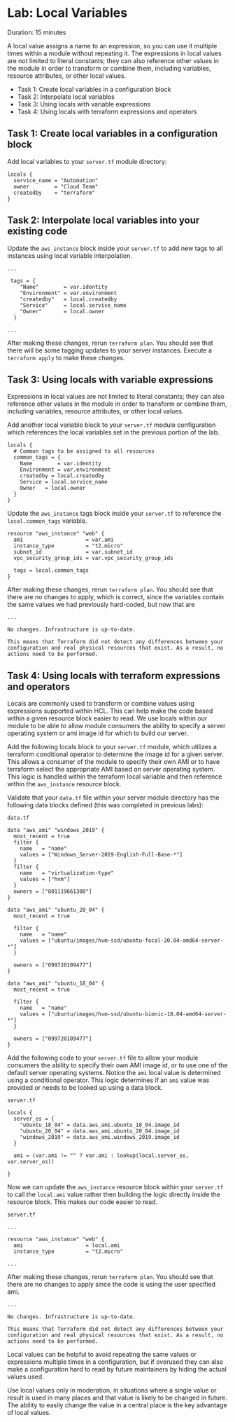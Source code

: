 # Lab: Local Variables

Duration: 15 minutes

A local value assigns a name to an expression, so you can use it multiple times within a module without repeating it. The expressions in local values are not limited to literal constants; they can also reference other values in the module in order to transform or combine them, including variables, resource attributes, or other local values.

- Task 1: Create local variables in a configuration block
- Task 2: Interpolate local variables
- Task 3: Using locals with variable expressions
- Task 4: Using locals with terraform expressions and operators

## Task 1: Create local variables in a configuration block

Add local variables to your `server.tf` module directory:

```hcl
locals {
  service_name = "Automation"
  owner        = "Cloud Team"
  createdby    = "terraform"
}
```

## Task 2: Interpolate local variables into your existing code

Update the `aws_instance` block inside your `server.tf` to add new tags to all instances using local variable interpolation.

```hcl
...

 tags = {
    "Name"        = var.identity
    "Environment" = var.environment
    "createdby"   = local.createdby
    "Service"     = local.service_name
    "Owner"       = local.owner
  }

...
```

After making these changes, rerun `terraform plan`. You should see that there will be some tagging updates to your server instances. Execute a `terraform apply` to make these changes.

## Task 3: Using locals with variable expressions

Expressions in local values are not limited to literal constants; they can also reference other values in the module in order to transform or combine them, including variables, resource attributes, or other local values.

Add another local variable block to your `server.tf` module configuration which references the local variables set in the previous portion of the lab.

```hcl
locals {
  # Common tags to be assigned to all resources
  common_tags = {
    Name        = var.identity
    Environment = var.environment
    createdby = local.createdby
    Service = local.service_name
    Owner   = local.owner
  }
}
```

Update the `aws_instance` tags block inside your `server.tf` to reference the `local.common_tags` variable.

```hcl
resource "aws_instance" "web" {
  ami                    = var.ami
  instance_type          = "t2.micro"
  subnet_id              = var.subnet_id
  vpc_security_group_ids = var.vpc_security_group_ids

  tags = local.common_tags
}
```

After making these changes, rerun `terraform plan`. You should see that there are no changes to apply, which is correct, since the variables contain the same values we had previously hard-coded, but now that are

```text
...

No changes. Infrastructure is up-to-date.

This means that Terraform did not detect any differences between your
configuration and real physical resources that exist. As a result, no
actions need to be performed.
```

## Task 4: Using locals with terraform expressions and operators

Locals are commonly used to transform or combine values using expressions supported within HCL. This can help make the code based within a given resource block easier to read. We use locals within our module to be able to allow module consumers the ability to specify a server operating system or ami image id for which to build our server.

Add the following locals block to your `server.tf` module, which utilizes a terraform conditional operator to determine the image id for a given server. This allows a consumer of the module to specify their own AMI or to have terraform select the appropriate AMI based on server operating system. This logic is handled within the terraform local variable and then reference within the `aws_instance` resource block.

Validate that your `data.tf` file within your server module directory has the following data blocks defined (this was completed in previous labs):

`data.tf`

```hcl
data "aws_ami" "windows_2019" {
  most_recent = true
  filter {
    name   = "name"
    values = ["Windows_Server-2019-English-Full-Base-*"]
  }
  filter {
    name   = "virtualization-type"
    values = ["hvm"]
  }
  owners = ["801119661308"]
}

data "aws_ami" "ubuntu_20_04" {
  most_recent = true

  filter {
    name   = "name"
    values = ["ubuntu/images/hvm-ssd/ubuntu-focal-20.04-amd64-server-*"]
  }

  owners = ["099720109477"]
}

data "aws_ami" "ubuntu_18_04" {
  most_recent = true

  filter {
    name   = "name"
    values = ["ubuntu/images/hvm-ssd/ubuntu-bionic-18.04-amd64-server-*"]
  }

  owners = ["099720109477"]
}
```

Add the following code to your `server.tf` file to allow your module consumers the ability to specify their own AMI image id, or to use one of the default server operating systems. Notice the `ami` local value is determined using a conditional operator. This logic determines if an `ami` value was provided or needs to be looked up using a data block.

`server.tf`

```hcl
locals {
  server_os = {
    "ubuntu_18_04" = data.aws_ami.ubuntu_18_04.image_id
    "ubuntu_20_04" = data.aws_ami.ubuntu_20_04.image_id
    "windows_2019" = data.aws_ami.windows_2019.image_id
  }

  ami = (var.ami != "" ? var.ami : lookup(local.server_os, var.server_os))

}
```

Now we can update the `aws_instance` resource block within your `server.tf` to call the `local.ami` value rather then building the logic directly inside the resource block. This makes our code easier to read.

`server.tf`

```hcl
...

resource "aws_instance" "web" {
  ami                    = local.ami
  instance_type          = "t2.micro"

...
```

After making these changes, rerun `terraform plan`. You should see that there are no changes to apply since the code is using the user specified ami.

```text
...

No changes. Infrastructure is up-to-date.

This means that Terraform did not detect any differences between your
configuration and real physical resources that exist. As a result, no
actions need to be performed.
```

Local values can be helpful to avoid repeating the same values or expressions multiple times in a configuration, but if overused they can also make a configuration hard to read by future maintainers by hiding the actual values used.

Use local values only in moderation, in situations where a single value or result is used in many places and that value is likely to be changed in future. The ability to easily change the value in a central place is the key advantage of local values.
